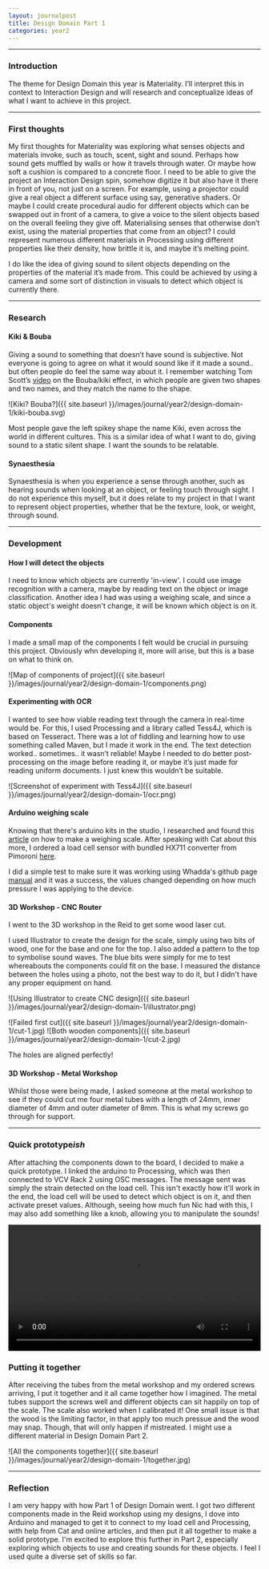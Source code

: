 ```yaml
---
layout: journalpost
title: Design Domain Part 1
categories: year2
---
```


---

### Introduction

The theme for Design Domain this year is Materiality. I’ll interpret this in context to Interaction Design and will research and conceptualize ideas of what I want to achieve in this project.

---

### First thoughts

My first thoughts for Materiality was exploring what senses objects and materials invoke, such as touch, scent, sight and sound. Perhaps how sound gets muffled by walls or how it travels through water. Or maybe how soft a cushion is compared to a concrete floor. I need to be able to give the project an Interaction Design spin, somehow digitize it but also have it there in front of you, not just on a screen. For example, using a projector could give a real object a different surface using say, generative shaders. Or maybe I could create procedural audio for different objects which can be swapped out in front of a camera, to give a voice to the silent objects based on the overall feeling they give off. Materialising senses that otherwise don’t exist, using the material properties that come from an object? I could represent numerous different materials in Processing using different properties like their density, how brittle it is, and maybe it’s melting point.

I do like the idea of giving sound to silent objects depending on the properties of the material it’s made from. This could be achieved by using a camera and some sort of distinction in visuals to detect which object is currently there.

---

### Research

#### Kiki & Bouba

Giving a sound to something that doesn’t have sound is subjective. Not everyone is going to agree on what it would sound like if it made a sound.. but often people do feel the same way about it. I remember watching Tom Scott’s [video](https://youtu.be/1TDIAObsqcs) on the Bouba/kiki effect, in which people are given two shapes and two names, and they match the name to the shape. 

![Kiki? Bouba?]({{ site.baseurl }}/images/journal/year2/design-domain-1/kiki-bouba.svg)

Most people gave the left spikey shape the name Kiki, even across the world in different cultures. This is a similar idea of what I want to do, giving sound to a static silent shape. I want the sounds to be relatable.

#### Synaesthesia 

Synaesthesia is when you experience a sense through another, such as hearing sounds when looking at an object, or feeling touch through sight. I do not experience this myself, but it does relate to my project in that I want to represent object properties, whether that be the texture, look, or weight, through sound.

---

### Development

#### How I will detect the objects

I need to know which objects are currently 'in-view'. I could use image recognition with a camera, maybe by reading text on the object or image classification. Another idea I had was using a weighing scale, and since a static object's weight doesn't change, it will be known which object is on it.

#### Components

I made a small map of the components I felt would be crucial in pursuing this project. Obviously whn developing it, more will arise, but this is a base on what to think on.

![Map of components of project]({{ site.baseurl }}/images/journal/year2/design-domain-1/components.png)

#### Experimenting with OCR

I wanted to see how viable reading text through the camera in real-time would be. For this, I used Processing and a library called Tess4J, which is based on Tesseract. There was a lot of fiddling and learning how to use something called Maven, but I made it work in the end. The text detection worked.. sometimes.. it wasn’t reliable! Maybe I needed to do better post-processing on the image before reading it, or maybe it’s just made for reading uniform documents. I just knew this wouldn’t be suitable.

![Screenshot of experiment with Tess4J]({{ site.baseurl }}/images/journal/year2/design-domain-1/ocr.png)

#### Arduino weighing scale

Knowing that there's arduino kits in the studio, I researched and found this [article](https://www.instructables.com/How-to-Build-Arduino-Weighing-Scales/) on how to make a weighing scale. After speaking with Cat about this more, I ordered a load cell sensor with bundled HX711 converter from Pimoroni [here](https://shop.pimoroni.com/products/electronic-scale-load-cell-sensor?variant=39365450432595).

I did a simple test to make sure it was working using Whadda's github page [manual](https://github.com/WhaddaMakers/Electronic-scale-load-cell-sensor) and it was a success, the values changed depending on how much pressure I was applying to the device.

#### 3D Workshop - CNC Router

I went to the 3D workshop in the Reid to get some wood laser cut.

I used Illustrator to create the design for the scale, simply using two bits of wood, one for the base and one for the top. I also added a pattern to the top to symbolise sound waves. The blue bits were simply for me to test whereabouts the components could fit on the base. I measured the distance between the holes using a photo, not the best way to do it, but I didn't have any proper equipment on hand.

![Using Illustrator to create CNC design]({{ site.baseurl }}/images/journal/year2/design-domain-1/illustrator.png)

![Failed first cut]({{ site.baseurl }}/images/journal/year2/design-domain-1/cut-1.jpg)
![Both wooden components]({{ site.baseurl }}/images/journal/year2/design-domain-1/cut-2.jpg)

The holes are aligned perfectly!

#### 3D Workshop - Metal Workshop

Whilst those were being made, I asked someone at the metal workshop to see if they could cut me four metal tubes with a length of 24mm, inner diameter of 4mm and outer diameter of 8mm. This is what my screws go through for support.

---

### Quick prototype*ish*

After attaching the components down to the board, I decided to make a quick prototype. I linked the arduino to Processing, which was then connected to VCV Rack 2 using OSC messages. The message sent was simply the strain detected on the load cell. This isn't exactly how it'll work in the end, the load cell will be used to detect which object is on it, and then activate preset values. Although, seeing how much fun Nic had with this, I may also add something like a knob, allowing you to manipulate the sounds!

<video width="100%" height="auto" title="Sound changing depending on strain applied" controls>
    <source src="{{ site.baseurl }}/images/journal/year2/design-domain-1/quick-demo.mp4" type="video/mp4">
    Your browser does not support the video tag.
</video>

### Putting it together

After receiving the tubes from the metal workshop and my ordered screws arriving, I put it together and it all came together how I imagined. The metal tubes support the screws well and different objects can sit happily on top of the scale. The scale also worked when I calibrated it! One small issue is that the wood is the limiting factor, in that apply too much pressue and the wood may snap. Though, that will only happen if mistreated. I might use a different material in Design Domain Part 2.

![All the components together]({{ site.baseurl }}/images/journal/year2/design-domain-1/together.jpg)

---

### Reflection

I am very happy with how Part 1 of Design Domain went. I got two different components made in the Reid workshop using my designs, I dove into Arduino and managed to get it to connect to my load cell and Processing, with help from Cat and online articles, and then put it all together to make a solid prototype. I'm excited to explore this further in Part 2, especially exploring which objects to use and creating sounds for these objects. I feel I used quite a diverse set of skills so far.











